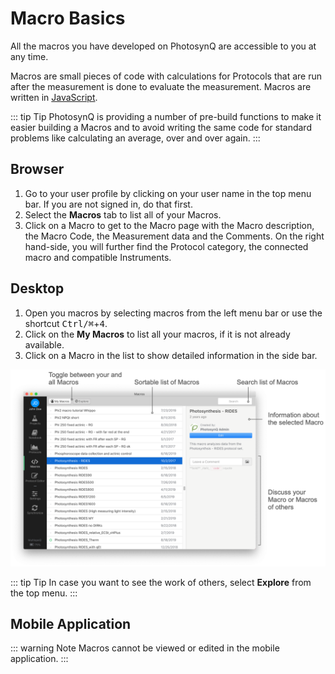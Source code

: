 # Macro Basics

All the macros you have developed on PhotosynQ are accessible to you at any time.

Macros are small pieces of code with calculations for Protocols that are run after the measurement is done to evaluate the measurement. Macros are written in [JavaScript].

::: tip Tip
PhotosynQ is providing a number of pre-build functions to make it easier building a Macros and to avoid writing the same code for standard problems like calculating an average, over and over again.
:::

## Browser

1. Go to your user profile by clicking on your user name in the top menu bar. If you are not signed in, do that first.
2. Select the **Macros** tab to list all of your Macros.
3. Click on a Macro to get to the Macro page with the Macro description, the Macro Code, the Measurement data and the Comments. On the right hand-side, you will further find the Protocol category, the connected macro and compatible Instruments.

## Desktop

1. Open you macros by selecting macros from the left menu bar or use the shortcut <kbd>Ctrl/⌘</kbd>+<kbd>4</kbd>.
2. Click on the **My Macros** to list all your macros, if it is not already available.
3. Click on a Macro in the list to show detailed information in the side bar.

![The list of available Macros](./images/macro-list.png)

::: tip Tip
In case you want to see the work of others, select **Explore** from the top menu.
:::

## Mobile Application

::: warning Note
Macros cannot be viewed or edited in the mobile application.
:::

[JavaScript]: https://www.w3schools.com/js/js_json_intro.asp
